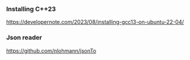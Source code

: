 


### Installing C++23 ###
https://developernote.com/2023/08/installing-gcc13-on-ubuntu-22-04/

### Json reader ###
https://github.com/nlohmann/jsonTo